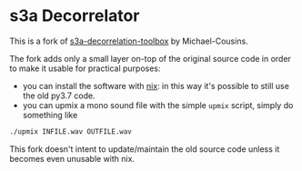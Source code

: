 s3a Decorrelator
=============

This is a fork of [s3a-decorrelation-toolbox](https://github.com/s3a-spatialaudio/s3a-decorrelation-toolbox) by Michael-Cousins.

The fork adds only a small layer on-top of the original source code in order to make it usable for practical purposes:

- you can install the software with [nix](https://nixos.org/): in this way it's possible to still use the old py3.7 code.
- you can upmix a mono sound file with the simple ``upmix`` script, simply do something like

```bash
./upmix INFILE.wav OUTFILE.wav
```

This fork doesn't intent to update/maintain the old source code unless it becomes even unusable with nix.
